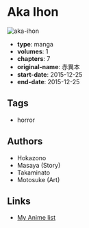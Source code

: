 # Aka Ihon

![aka-ihon](https://cdn.myanimelist.net/images/manga/2/222778.jpg)

-   **type**: manga
-   **volumes**: 1
-   **chapters**: 7
-   **original-name**: 赤異本
-   **start-date**: 2015-12-25
-   **end-date**: 2015-12-25

## Tags

-   horror

## Authors

-   Hokazono
-   Masaya (Story)
-   Takaminato
-   Motosuke (Art)

## Links

-   [My Anime list](https://myanimelist.net/manga/115346/Aka_Ihon)

